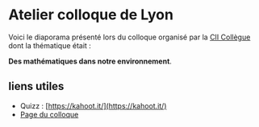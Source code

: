 # Atelier colloque de Lyon 

Voici le diaporama présenté lors du colloque organisé
par la [CII Collègue](http://www.univ-irem.fr/spip.php?article1410) dont la thématique était :

**Des mathématiques dans notre environnement**.


## liens utiles

* Quizz : [https://kahoot.it/](https://kahoot.it/)
* [Page du colloque](http://www.univ-irem.fr/spip.php?article1410)